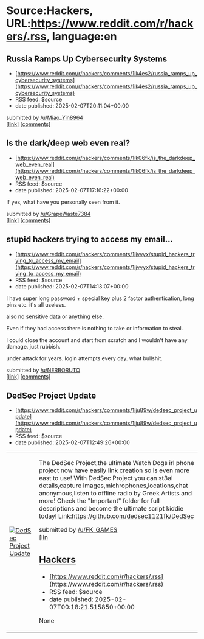 # Source:Hackers, URL:https://www.reddit.com/r/hackers/.rss, language:en

## Russia Ramps Up Cybersecurity Systems
 - [https://www.reddit.com/r/hackers/comments/1ik4es2/russia_ramps_up_cybersecurity_systems](https://www.reddit.com/r/hackers/comments/1ik4es2/russia_ramps_up_cybersecurity_systems)
 - RSS feed: $source
 - date published: 2025-02-07T20:11:04+00:00

&#32; submitted by &#32; <a href="https://www.reddit.com/user/Miao_Yin8964"> /u/Miao_Yin8964 </a> <br/> <span><a href="https://jamestown.org/program/russia-ramps-up-cybersecurity-systems/">[link]</a></span> &#32; <span><a href="https://www.reddit.com/r/hackers/comments/1ik4es2/russia_ramps_up_cybersecurity_systems/">[comments]</a></span>

## Is the dark/deep web even real?
 - [https://www.reddit.com/r/hackers/comments/1ik06fk/is_the_darkdeep_web_even_real](https://www.reddit.com/r/hackers/comments/1ik06fk/is_the_darkdeep_web_even_real)
 - RSS feed: $source
 - date published: 2025-02-07T17:16:22+00:00

<!-- SC_OFF --><div class="md"><p>If yes, what have you personally seen from it.</p> </div><!-- SC_ON --> &#32; submitted by &#32; <a href="https://www.reddit.com/user/GrapeWaste7384"> /u/GrapeWaste7384 </a> <br/> <span><a href="https://www.reddit.com/r/hackers/comments/1ik06fk/is_the_darkdeep_web_even_real/">[link]</a></span> &#32; <span><a href="https://www.reddit.com/r/hackers/comments/1ik06fk/is_the_darkdeep_web_even_real/">[comments]</a></span>

## stupid hackers trying to access my email...
 - [https://www.reddit.com/r/hackers/comments/1ijvvyx/stupid_hackers_trying_to_access_my_email](https://www.reddit.com/r/hackers/comments/1ijvvyx/stupid_hackers_trying_to_access_my_email)
 - RSS feed: $source
 - date published: 2025-02-07T14:13:07+00:00

<!-- SC_OFF --><div class="md"><p>I have super long password + special key plus 2 factor authentication, long pins etc. it&#39;s all useless.</p> <p>also no sensitive data or anything else.</p> <p>Even if they had access there is nothing to take or information to steal.</p> <p>I could close the account and start from scratch and I wouldn&#39;t have any damage. just rubbish.</p> <p>under attack for years. login attempts every day. what bullshit.</p> </div><!-- SC_ON --> &#32; submitted by &#32; <a href="https://www.reddit.com/user/NERBORUTO"> /u/NERBORUTO </a> <br/> <span><a href="https://www.reddit.com/r/hackers/comments/1ijvvyx/stupid_hackers_trying_to_access_my_email/">[link]</a></span> &#32; <span><a href="https://www.reddit.com/r/hackers/comments/1ijvvyx/stupid_hackers_trying_to_access_my_email/">[comments]</a></span>

## DedSec Project Update
 - [https://www.reddit.com/r/hackers/comments/1iju89w/dedsec_project_update](https://www.reddit.com/r/hackers/comments/1iju89w/dedsec_project_update)
 - RSS feed: $source
 - date published: 2025-02-07T12:49:26+00:00

<table> <tr><td> <a href="https://www.reddit.com/r/hackers/comments/1iju89w/dedsec_project_update/"> <img src="https://preview.redd.it/m340kt8brphe1.jpeg?width=640&amp;crop=smart&amp;auto=webp&amp;s=d442436dcf735738835b0561a1c677bdb4f34a0d" alt="DedSec Project Update" title="DedSec Project Update" /> </a> </td><td> <!-- SC_OFF --><div class="md"><p>The DedSec Project,the ultimate Watch Dogs irl phone project now have easily link creation so is even more east to use! With DedSec Project you can st3al details,capture images,michrophones,locations,chat anonymous,listen to offline radio by Greek Artists and more! Check the &quot;Important&quot; folder for full descriptions and become the ultimate script kiddie today! Link:<a href="https://github.com/dedsec1121fk/DedSec">https://github.com/dedsec1121fk/DedSec</a></p> </div><!-- SC_ON --> &#32; submitted by &#32; <a href="https://www.reddit.com/user/FK_GAMES"> /u/FK_GAMES </a> <br/> <span><a href="https://i.redd.it/m340kt8brphe1.jpeg">[lin

## Hackers
 - [https://www.reddit.com/r/hackers/.rss](https://www.reddit.com/r/hackers/.rss)
 - RSS feed: $source
 - date published: 2025-02-07T00:18:21.515850+00:00

None

